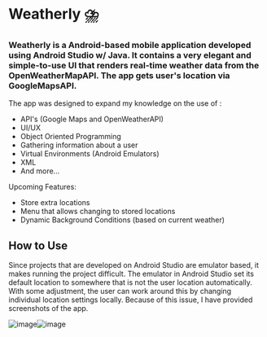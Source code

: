 # Weatherly :cloud_with_lightning_and_rain:	
### Weatherly is a Android-based mobile application developed using Android Studio w/ Java. It contains a very elegant and simple-to-use UI that renders real-time weather data from the OpenWeatherMapAPI. The app gets user's location via GoogleMapsAPI.

The app was designed to expand my knowledge on the use of :
  - API's (Google Maps and OpenWeatherAPI)
  - UI/UX
  - Object Oriented Programming
  - Gathering information about a user
  - Virtual Environments (Android Emulators)
  - XML
  - And more...


Upcoming Features:
  - Store extra locations
  - Menu that allows changing to stored locations
  - Dynamic Background Conditions (based on current weather)


## How to Use
Since projects that are developed on Android Studio are emulator based, it makes running the project difficult. The emulator in Android Studio set its default location to somewhere that is not the user location automatically. With some adjustment, the user can work around this by changing individual location settings locally. Because of this issue, I have provided screenshots of the app. 


![image](https://user-images.githubusercontent.com/72562848/215914787-0b924c26-6be1-4a6b-affc-c8911626734c.png)![image](https://user-images.githubusercontent.com/72562848/215914632-b0c952da-2ffa-4292-a4c1-b209056e9d46.png)

